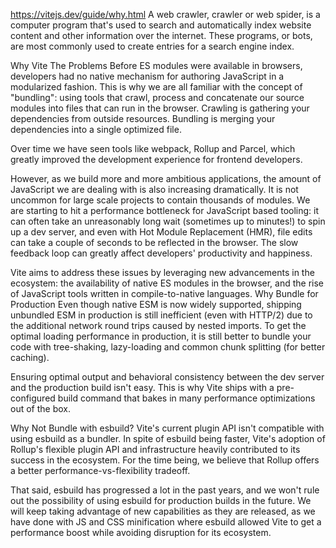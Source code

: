 https://vitejs.dev/guide/why.html
A web crawler, crawler or web spider, is a computer program that's used to search and automatically index website content and other information over the internet. These programs, or bots, are most commonly used to create entries for a search engine index.

Why Vite
The Problems
Before ES modules were available in browsers, developers had no native mechanism for authoring JavaScript in a modularized fashion. This is why we are all familiar with the concept of "bundling": using tools that crawl, process and concatenate our source modules into files that can run in the browser.
Crawling is gathering your dependencies from outside resources. Bundling is merging your dependencies into a single optimized file.

Over time we have seen tools like webpack, Rollup and Parcel, which greatly improved the development experience for frontend developers.

However, as we build more and more ambitious applications, the amount of JavaScript we are dealing with is also increasing dramatically. It is not uncommon for large scale projects to contain thousands of modules. We are starting to hit a performance bottleneck for JavaScript based tooling: it can often take an unreasonably long wait (sometimes up to minutes!) to spin up a dev server, and even with Hot Module Replacement (HMR), file edits can take a couple of seconds to be reflected in the browser. The slow feedback loop can greatly affect developers' productivity and happiness.

Vite aims to address these issues by leveraging new advancements in the ecosystem: the availability of native ES modules in the browser, and the rise of JavaScript tools written in compile-to-native languages.
Why Bundle for Production
Even though native ESM is now widely supported, shipping unbundled ESM in production is still inefficient (even with HTTP/2) due to the additional network round trips caused by nested imports. To get the optimal loading performance in production, it is still better to bundle your code with tree-shaking, lazy-loading and common chunk splitting (for better caching).

Ensuring optimal output and behavioral consistency between the dev server and the production build isn't easy. This is why Vite ships with a pre-configured build command that bakes in many performance optimizations out of the box.

Why Not Bundle with esbuild?
Vite's current plugin API isn't compatible with using esbuild as a bundler. In spite of esbuild being faster, Vite's adoption of Rollup's flexible plugin API and infrastructure heavily contributed to its success in the ecosystem. For the time being, we believe that Rollup offers a better performance-vs-flexibility tradeoff.

That said, esbuild has progressed a lot in the past years, and we won't rule out the possibility of using esbuild for production builds in the future. We will keep taking advantage of new capabilities as they are released, as we have done with JS and CSS minification where esbuild allowed Vite to get a performance boost while avoiding disruption for its ecosystem.



